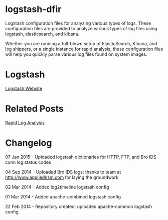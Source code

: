 logstash-dfir
=============

Logstash configuration files for analyzing various types of logs. These configuration files are provided to analyze various types of log files using logstash, elasticsearch, and kibana.

Whether you are running a full-blown setup of ElasticSearch, Kibana, and log shippers, or a single instance for rapid analysis, these configuration files will help you quickly parse various log files found on system images.

Logstash
=============
[Logstash Website](http://www.logstash.net)

Related Posts
=============
[Rapid Log Analysis](http://www.505forensics.com/rapid-log-analysis/)

Changelog
=============
07 Jan 2015 - Uploaded logstash dictionaries for HTTP, FTP, and Bro IDS conn log status codes

04 Sep 2014 - Uploaded Bro IDS logs; thanks to team at http://www.appliednsm.com for laying the groundwork

02 Mar 2014 - Added log2timeline logstash config

01 Mar 2014 - Added apache-combined logstash config

22 Feb 2014 - Repository created; uploaded apache-common logstash config.
